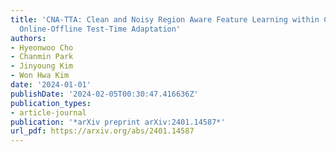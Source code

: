 ```yaml
---
title: 'CNA-TTA: Clean and Noisy Region Aware Feature Learning within Clusters for
  Online-Offline Test-Time Adaptation'
authors:
- Hyeonwoo Cho
- Chanmin Park
- Jinyoung Kim
- Won Hwa Kim
date: '2024-01-01'
publishDate: '2024-02-05T00:30:47.416636Z'
publication_types:
- article-journal
publication: '*arXiv preprint arXiv:2401.14587*'
url_pdf: https://arxiv.org/abs/2401.14587
---
```

